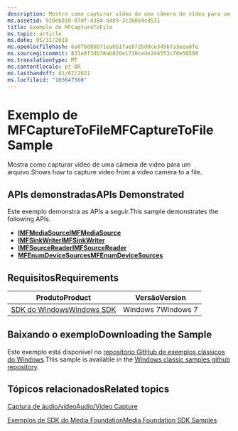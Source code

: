 ```yaml
---
description: Mostra como capturar vídeo de uma câmera de vídeo para um arquivo.
ms.assetid: 910eb010-07df-4384-a489-3c268e4cd531
title: Exemplo de MFCaptureToFile
ms.topic: article
ms.date: 05/31/2018
ms.openlocfilehash: 6a0f8d8bb71eabb1faeb72bd8ce345b7a3eea0fe
ms.sourcegitcommit: 831e8f3db78ab820e1710cede244553c70e50500
ms.translationtype: MT
ms.contentlocale: pt-BR
ms.lasthandoff: 01/07/2021
ms.locfileid: "103647560"
---
```

# <a name="mfcapturetofile-sample"></a><span data-ttu-id="6e24b-103">Exemplo de MFCaptureToFile</span><span class="sxs-lookup"><span data-stu-id="6e24b-103">MFCaptureToFile Sample</span></span>

<span data-ttu-id="6e24b-104">Mostra como capturar vídeo de uma câmera de vídeo para um arquivo.</span><span class="sxs-lookup"><span data-stu-id="6e24b-104">Shows how to capture video from a video camera to a file.</span></span>

## <a name="apis-demonstrated"></a><span data-ttu-id="6e24b-105">APIs demonstradas</span><span class="sxs-lookup"><span data-stu-id="6e24b-105">APIs Demonstrated</span></span>

<span data-ttu-id="6e24b-106">Este exemplo demonstra as APIs a seguir.</span><span class="sxs-lookup"><span data-stu-id="6e24b-106">This sample demonstrates the following APIs.</span></span>

-   [<span data-ttu-id="6e24b-107">**IMFMediaSource**</span><span class="sxs-lookup"><span data-stu-id="6e24b-107">**IMFMediaSource**</span></span>](/windows/desktop/api/mfidl/nn-mfidl-imfmediasource)
-   [<span data-ttu-id="6e24b-108">**IMFSinkWriter**</span><span class="sxs-lookup"><span data-stu-id="6e24b-108">**IMFSinkWriter**</span></span>](/windows/desktop/api/mfreadwrite/nn-mfreadwrite-imfsinkwriter)
-   [<span data-ttu-id="6e24b-109">**IMFSourceReader**</span><span class="sxs-lookup"><span data-stu-id="6e24b-109">**IMFSourceReader**</span></span>](/windows/desktop/api/mfreadwrite/nn-mfreadwrite-imfsourcereader)
-   [<span data-ttu-id="6e24b-110">**MFEnumDeviceSources**</span><span class="sxs-lookup"><span data-stu-id="6e24b-110">**MFEnumDeviceSources**</span></span>](/windows/desktop/api/mfidl/nf-mfidl-mfenumdevicesources)

## <a name="requirements"></a><span data-ttu-id="6e24b-111">Requisitos</span><span class="sxs-lookup"><span data-stu-id="6e24b-111">Requirements</span></span>



| <span data-ttu-id="6e24b-112">Produto</span><span class="sxs-lookup"><span data-stu-id="6e24b-112">Product</span></span>                                                        | <span data-ttu-id="6e24b-113">Versão</span><span class="sxs-lookup"><span data-stu-id="6e24b-113">Version</span></span>   |
|----------------------------------------------------------------|-----------|
| [<span data-ttu-id="6e24b-114">SDK do Windows</span><span class="sxs-lookup"><span data-stu-id="6e24b-114">Windows SDK</span></span>](https://msdn.microsoft.com/windowsvista/bb980924.aspx) | <span data-ttu-id="6e24b-115">Windows 7</span><span class="sxs-lookup"><span data-stu-id="6e24b-115">Windows 7</span></span> |



 

## <a name="downloading-the-sample"></a><span data-ttu-id="6e24b-116">Baixando o exemplo</span><span class="sxs-lookup"><span data-stu-id="6e24b-116">Downloading the Sample</span></span>

<span data-ttu-id="6e24b-117">Este exemplo está disponível no [repositório GitHub de exemplos clássicos do Windows](https://github.com/Microsoft/Windows-classic-samples/tree/master/Samples/Win7Samples/multimedia/mediafoundation/MFCaptureToFile).</span><span class="sxs-lookup"><span data-stu-id="6e24b-117">This sample is available in the [Windows classic samples github repository](https://github.com/Microsoft/Windows-classic-samples/tree/master/Samples/Win7Samples/multimedia/mediafoundation/MFCaptureToFile).</span></span>

## <a name="related-topics"></a><span data-ttu-id="6e24b-118">Tópicos relacionados</span><span class="sxs-lookup"><span data-stu-id="6e24b-118">Related topics</span></span>

<dl> <dt>

[<span data-ttu-id="6e24b-119">Captura de áudio/vídeo</span><span class="sxs-lookup"><span data-stu-id="6e24b-119">Audio/Video Capture</span></span>](audio-video-capture.md)
</dt> <dt>

[<span data-ttu-id="6e24b-120">Exemplos de SDK do Media Foundation</span><span class="sxs-lookup"><span data-stu-id="6e24b-120">Media Foundation SDK Samples</span></span>](media-foundation-sdk-samples.md)
</dt> </dl>

 

 



